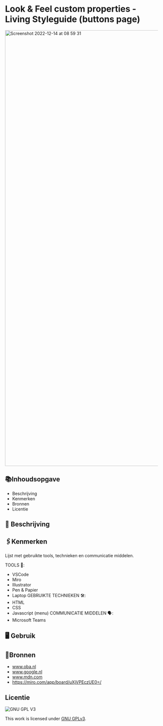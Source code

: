 

# Look & Feel custom properties - Living Styleguide (buttons page)


<img width="1433" alt="Screenshot 2022-12-14 at 08 59 31" src="https://user-images.githubusercontent.com/94745953/207539844-daaa4942-11f9-4cd6-8bb3-787bc63a5329.png">





## 📚Inhoudsopgave
- Beschrijving
- Kenmerken
- Bronnen
- Licentie

## 📝 Beschrijving


## 🖇Kenmerken
Lijst met gebruikte tools, technieken en communicatie middelen.

TOOLS 🧰:
- VSCode
- Miro
- Illustrator
- Pen & Papier
- Laptop
GEBRUIKTE TECHNIEKEN 🛠️:
- HTML
- CSS
- Javascript (menu)
 COMMUNICATIE MIDDELEN 🗣️:
- Microsoft Teams

## 🖥 Gebruik




## 📌Bronnen
- www.oba.nl
- www.google.nl
- www.mdn.com
- https://miro.com/app/board/uXjVPEczUE0=/

## Licentie

![GNU GPL V3](https://www.gnu.org/graphics/gplv3-127x51.png)

This work is licensed under [GNU GPLv3](./LICENSE).
